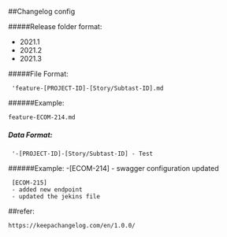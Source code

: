 ##Changelog config

#####Release folder format:
* 2021.1
* 2021.2
* 2021.3

#####File Format:

     'feature-[PROJECT-ID]-[Story/Subtast-ID].md
######Example:

    feature-ECOM-214.md
 
##### Data Format:

     '-[PROJECT-ID]-[Story/Subtast-ID] - Test
     
######Example:
    -[ECOM-214] - swagger configuration updated
     
     [ECOM-215] 
     - added new endpoint
     - updated the jekins file

##refer:  
  
    https://keepachangelog.com/en/1.0.0/
 